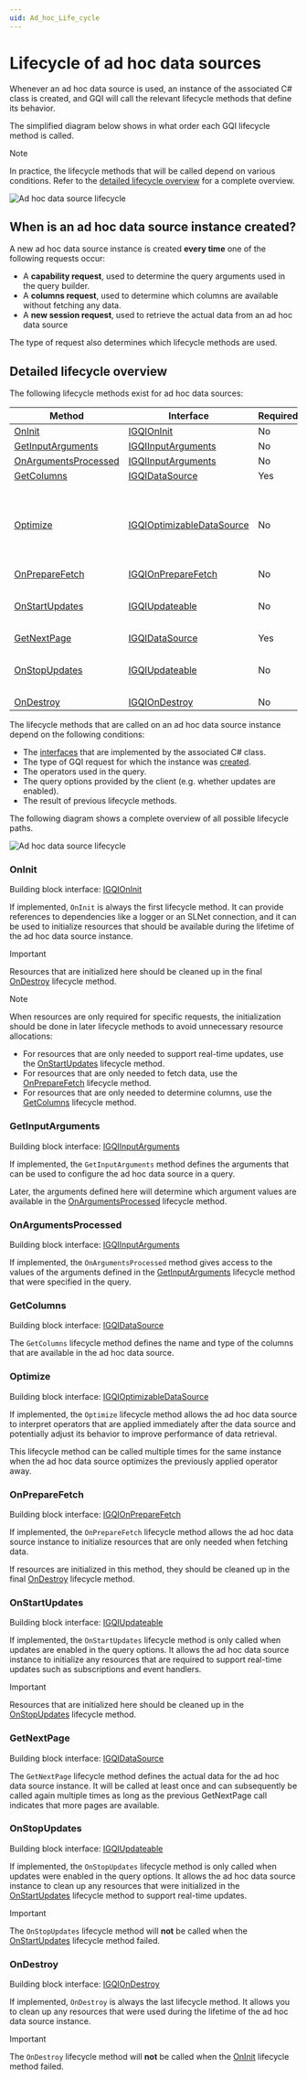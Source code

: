 ```yaml
---
uid: Ad_hoc_Life_cycle
---
```


# Lifecycle of ad hoc data sources

Whenever an ad hoc data source is used, an instance of the associated C# class is created, and GQI will call the relevant lifecycle methods that define its behavior.

The simplified diagram below shows in what order each GQI lifecycle method is called.

> [!NOTE]
> In practice, the lifecycle methods that will be called depend on various conditions. Refer to the [detailed lifecycle overview](#detailed-lifecycle-overview) for a complete overview.

![Ad hoc data source lifecycle](~/dataminer/images/GQI_AdHocDataSourceLifeCycle.png)

## When is an ad hoc data source instance created?

A new ad hoc data source instance is created **every time** one of the following requests occur:

- A **capability request**, used to determine the query arguments used in the query builder.
- A **columns request**, used to determine which columns are available without fetching any data.
- A **new session request**, used to retrieve the actual data from an ad hoc data source

The type of request also determines which lifecycle methods are used.

## Detailed lifecycle overview

The following lifecycle methods exist for ad hoc data sources:

| Method | Interface | Required | Availability |
|--|--|--|--|
| [OnInit](#oninit) | [IGQIOnInit](xref:GQI_IGQIOnInit) | No | Always |
| [GetInputArguments](#getinputarguments) | [IGQIInputArguments](xref:GQI_IGQIInputArguments) | No | Always |
| [OnArgumentsProcessed](#onargumentsprocessed) | [IGQIInputArguments](xref:GQI_IGQIInputArguments) | No | Always |
| [GetColumns](#getcolumns) | [IGQIDataSource](xref:GQI_IGQIDataSource) | Yes | Always |
| [Optimize](#optimize) | [IGQIOptimizableDataSource](xref:GQI_IGQIOptimizableDataSource) | No | From DataMiner 10.5.0 [CU2]/10.5.5 onwards when using the [GQI DxM](xref:GQI_DxM)<!-- RN42528 --> |
| [OnPrepareFetch](#onpreparefetch) | [IGQIOnPrepareFetch](xref:GQI_IGQIOnPrepareFetch) | No | Always |
| [OnStartUpdates](#onstartupdates) | [IGQIUpdateable](xref:GQI_IGQIUpdateable) | No | From DataMiner 10.4.4/10.5.0 onwards<!-- RN 38643 --> |
| [GetNextPage](#getnextpage) | [IGQIDataSource](xref:GQI_IGQIDataSource) | Yes | Always |
| [OnStopUpdates](#onstopupdates) | [IGQIUpdateable](xref:GQI_IGQIUpdateable) | No | From DataMiner 10.4.4/10.5.0 onwards<!-- RN 38643 --> |
| [OnDestroy](#ondestroy) | [IGQIOnDestroy](xref:GQI_IGQIOnDestroy) | No | Always |

The lifecycle methods that are called on an ad hoc data source instance depend on the following conditions:

- The [interfaces](xref:Ad_hoc_Building_blocks) that are implemented by the associated C# class.
- The type of GQI request for which the instance was [created](#when-is-an-ad-hoc-data-source-instance-created).
- The operators used in the query.
- The query options provided by the client (e.g. whether updates are enabled).
- The result of previous lifecycle methods.

The following diagram shows a complete overview of all possible lifecycle paths.

![Ad hoc data source lifecycle](~/dataminer/images/GQI_AdHocDataSourceLifeCycle2.png)

### OnInit

Building block interface: [IGQIOnInit](xref:GQI_IGQIOnInit)

If implemented, `OnInit` is always the first lifecycle method. It can provide references to dependencies like a logger or an SLNet connection, and it can be used to initialize resources that should be available during the lifetime of the ad hoc data source instance.

> [!IMPORTANT]
> Resources that are initialized here should be cleaned up in the final [OnDestroy](#ondestroy) lifecycle method.

> [!NOTE]
> When resources are only required for specific requests, the initialization should be done in later lifecycle methods to avoid unnecessary resource allocations:
>
> - For resources that are only needed to support real-time updates, use the [OnStartUpdates](#onstartupdates) lifecycle method.
> - For resources that are only needed to fetch data, use the [OnPrepareFetch](#onpreparefetch) lifecycle method.
> - For resources that are only needed to determine columns, use the [GetColumns](#getcolumns) lifecycle method.

### GetInputArguments

Building block interface: [IGQIInputArguments](xref:GQI_IGQIInputArguments)

If implemented, the `GetInputArguments` method defines the arguments that can be used to configure the ad hoc data source in a query.

Later, the arguments defined here will determine which argument values are available in the [OnArgumentsProcessed](#onargumentsprocessed) lifecycle method.

### OnArgumentsProcessed

Building block interface: [IGQIInputArguments](xref:GQI_IGQIInputArguments)

If implemented, the `OnArgumentsProcessed` method gives access to the values of the arguments defined in the [GetInputArguments](#getinputarguments) lifecycle method that were specified in the query.

### GetColumns

Building block interface: [IGQIDataSource](xref:GQI_IGQIDataSource)

The `GetColumns` lifecycle method defines the name and type of the columns that are available in the ad hoc data source.

### Optimize

Building block interface: [IGQIOptimizableDataSource](xref:GQI_IGQIOptimizableDataSource)

If implemented, the `Optimize` lifecycle method allows the ad hoc data source to interpret operators that are applied immediately after the data source and potentially adjust its behavior to improve performance of data retrieval.

This lifecycle method can be called multiple times for the same instance when the ad hoc data source optimizes the previously applied operator away.

### OnPrepareFetch

Building block interface: [IGQIOnPrepareFetch](xref:GQI_IGQIOnPrepareFetch)

If implemented, the `OnPrepareFetch` lifecycle method allows the ad hoc data source instance to initialize resources that are only needed when fetching data.

If resources are initialized in this method, they should be cleaned up in the final [OnDestroy](#ondestroy) lifecycle method.

### OnStartUpdates

Building block interface: [IGQIUpdateable](xref:GQI_IGQIUpdateable)

If implemented, the `OnStartUpdates` lifecycle method is only called when updates are enabled in the query options. It allows the ad hoc data source instance to initialize any resources that are required to support real-time updates such as subscriptions and event handlers.

> [!IMPORTANT]
> Resources that are initialized here should be cleaned up in the [OnStopUpdates](#onstopupdates) lifecycle method.

### GetNextPage

Building block interface: [IGQIDataSource](xref:GQI_IGQIDataSource)

The `GetNextPage` lifecycle method defines the actual data for the ad hoc data source instance. It will be called at least once and can subsequently be called again multiple times as long as the previous GetNextPage call indicates that more pages are available.

### OnStopUpdates

Building block interface: [IGQIUpdateable](xref:GQI_IGQIUpdateable)

If implemented, the `OnStopUpdates` lifecycle method is only called when updates were enabled in the query options. It allows the ad hoc data source instance to clean up any resources that were initialized in the [OnStartUpdates](#onstartupdates) lifecycle method to support real-time updates.

> [!IMPORTANT]
> The `OnStopUpdates` lifecycle method will **not** be called when the [OnStartUpdates](#onstartupdates) lifecycle method failed.

### OnDestroy

Building block interface: [IGQIOnDestroy](xref:GQI_IGQIOnDestroy)

If implemented, `OnDestroy` is always the last lifecycle method. It allows you to clean up any resources that were used during the lifetime of the ad hoc data source instance.

> [!IMPORTANT]
> The `OnDestroy` lifecycle method will **not** be called when the [OnInit](#oninit) lifecycle method failed.
